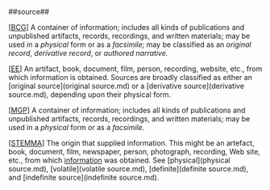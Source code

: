 ##source##

\[[BCG](SOURCES.md#BCG)\] A container of information; includes all kinds of publications and unpublished artifacts, records, recordings, and written materials; may be used in a *physical* form or as a *facsimile*; may be classified as an *original record, derivative record*, or *authored narrative.*

\[[EE](SOURCES.md#EE)\]  An artifact, book, document, film, person, recording, website, etc., from which information is obtained. Sources are broadly classified as either an [original source](original source.md) or a [derivative source](derivative source.md), depending upon their physical form.

\[[MGP](SOURCES.md#MGP)\] A container of information; includes all kinds of publications and unpublished artifacts, records, recordings, and written materials; may be used in a *physical* form or as a *facsimile*.

\[[STEMMA](SOURCES.md#STEMMA)\] The origin that supplied information. This might be an artefact, book, document, film, newspaper, person, photograph, recording, Web site, etc., from which [information](information.md) was obtained. See [physical](physical source.md), [volatile](volatile source.md), [definite](definite source.md), and [indefinite source](indefinite source.md).

